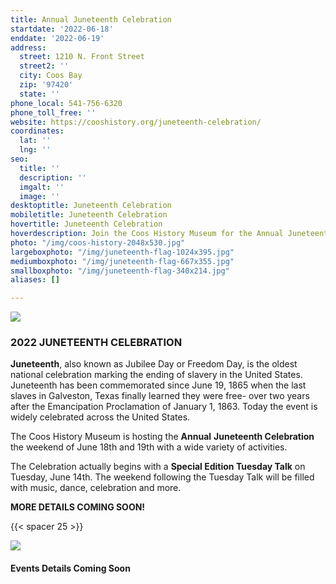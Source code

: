 ```yaml
---
title: Annual Juneteenth Celebration
startdate: '2022-06-18'
enddate: '2022-06-19'
address:
  street: 1210 N. Front Street
  street2: ''
  city: Coos Bay
  zip: '97420'
  state: ''
phone_local: 541-756-6320
phone_toll_free: ''
website: https://cooshistory.org/juneteenth-celebration/
coordinates:
  lat: ''
  lng: ''
seo:
  title: ''
  description: ''
  imgalt: ''
  image: ''
desktoptitle: Juneteenth Celebration
mobiletitle: Juneteenth Celebration
hovertitle: Juneteenth Celebration
hoverdescription: Join the Coos History Museum for the Annual Juneteenth Celebration.
photo: "/img/coos-history-2048x530.jpg"
largeboxphoto: "/img/juneteenth-flag-1024x395.jpg"
mediumboxphoto: "/img/juneteenth-flag-667x355.jpg"
smallboxphoto: "/img/juneteenth-flag-340x214.jpg"
aliases: []

---
```

![](/img/juneteenth-logo-cropped-sm.jpg)

### 2022 JUNETEENTH CELEBRATION

**Juneteenth**, also known as Jubilee Day or Freedom Day, is the oldest national celebration marking the ending of slavery in the United States. Juneteenth has been commemorated since June 19, 1865 when the last slaves in Galveston, Texas finally learned they were free- over two years after the Emancipation Proclamation of January 1, 1863. Today the event is widely celebrated across the United States.

The Coos History Museum is hosting the **Annual** **Juneteenth Celebration** the weekend of June 18th and 19th with a wide variety of activities. 

The Celebration actually begins with a **Special Edition Tuesday Talk** on Tuesday, June 14th. The weekend following the Tuesday Talk will be filled with music, dance, celebration and more. 

**MORE DETAILS COMING SOON!**

{{< spacer 25 >}}

![](/img/juneteenth-flag.jpeg)

#### **Events Details Coming Soon**